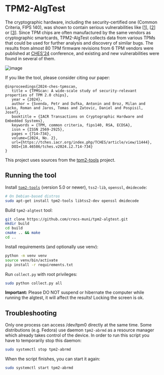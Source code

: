 # TPM2-AlgTest

The cryptographic hardware, including the security-certified one (Common Criteria, FIPS 140), was shown to contain serious vulnerabilities like [[1](https://en.wikipedia.org/wiki/ROCA_vulnerability)], [[2](https://minerva.crocs.fi.muni.cz/)] or [[3](https://tpm.fail)]. Since TPM chips are often manufactured by the same vendors as cryptographic smartcards, TPM2-AlgTest collects data from various TPMs that could be used for further analysis and discovery of similar bugs. The results from almost 80 TPM firmware revisions from 6 TPM vendors were published at [CHES'24](https://ches.iacr.org/2024/) conference, and existing and new vulnerabilities were found in several of them. 

![image](https://github.com/user-attachments/assets/d2930dc1-8964-41f1-b15c-597f703bad11)


If you like the tool, please consider citing our paper:
```
@inproceedings{2024-ches-tpmscan,
   title = {TPMScan: A wide-scale study of security-relevant properties of TPM 2.0 chips},
   year = {2024},
   author = {Svenda, Petr and Dufka, Antonin and Broz, Milan and Lacko, Roman and Jaros, Tomas and Zatovic, Daniel and Pospisil, Josef},
   booktitle = {IACR Transactions on Cryptographic Hardware and Embedded Systems},
   keywords = {TPM, common criteria, fips140, RSA, ECDSA},
   issn = {ISSN 2569-2925},
   pages = {714–734},
   volume={2024, No. 2}, 
   url={https://tches.iacr.org/index.php/TCHES/article/view/11444}, 
   DOI={10.46586/tches.v2024.i2.714-734}
}
```

This project uses sources from the [tpm2-tools](https://github.com/tpm2-software/tpm2-tools) project.

## Running the tool

Install [`tpm2-tools`](https://github.com/tpm2-software/tpm2-tools) (version 5.0 or newer), `tss2-lib`, `openssl`, `dmidecode`:

```sh
# On Debian-based distros
sudo apt-get install tpm2-tools libtss2-dev openssl dmidecode
```

Build `tpm2-algtest` tool:
```sh
git clone https://github.com/crocs-muni/tpm2-algtest.git
mkdir build
cd build
cmake .. && make
cd ..
```

Install requirements (and optionally use venv):
```sh
python -m venv venv
source venv/bin/activate
pip install -r requirements.txt
```

Run `collect.py` with root privileges:
```sh
sudo python collect.py all
```

**Important:** Please DO NOT suspend or hibernate the computer while running the algtest, it will affect the results! Locking the screen is ok.

## Troubleshooting

Only one process can access /dev/tpm0 directly at the same time. Some distributions (e.g. Fedora) use daemon `tpm2-abrmd` as a resource manager which already takes control of the device. In order to run this script you have to temporarily stop this daemon:
```sh
sudo systemctl stop tpm2-abrmd
```
When the script finishes, you can start it again:
```sh
sudo systemctl start tpm2-abrmd
```

